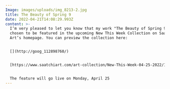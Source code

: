 ```yaml
---
Image: images/uploads/img_8213-2.jpg
title: The Beauty of Spring 9
date: 2022-04-21T14:08:29.993Z
content: >-
  I’m very pleased to let you know that my work "The Beauty of Spring 9"has been
  chosen to be featured in the upcoming New This Week Collection on Saatchi
  Art’s homepage. You can preview the collection here: 


  [](http://goog_112898760/)


  [https://www.saatchiart.com/​art-collection/New-This-Week-​04-25-2022/153961/669787/view](https://www.saatchiart.com/art-collection/New-This-Week-04-25-2022/153961/669787/view)


  The feature will go live on Monday, April 25
---
```


